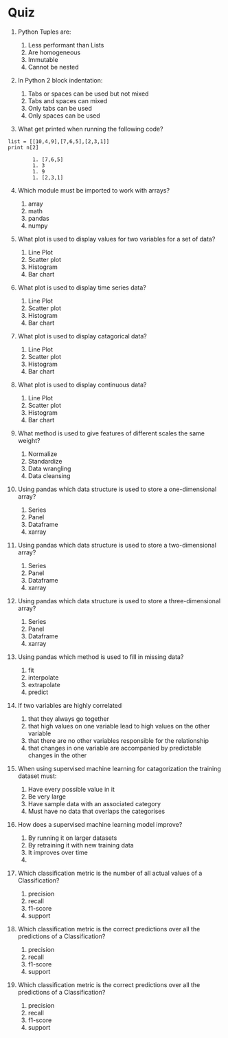 # Quiz

1. Python Tuples are:

    1. Less performant than Lists
    1. Are homogeneous
    1. Immutable
    1. Cannot be nested

1. In Python 2 block indentation:

    1. Tabs or spaces can be used but not mixed
    1. Tabs and spaces can mixed
    1. Only tabs can be used
    1. Only spaces can be used

1. What get printed when running the following code?
```
list = [[10,4,9],[7,6,5],[2,3,1]]
print n[2]
```
    
            1. [7,6,5]
            1. 3
            1. 9
            1. [2,3,1]

4. Which module must be imported to work with arrays?

    1. array
    1. math
    1. pandas
    1. numpy

1. What plot is used to display values for two variables for a set of data?

    1. Line Plot
    1. Scatter plot
    1. Histogram
    1. Bar chart

1. What plot is used to display time series data?

    1. Line Plot
    1. Scatter plot
    1. Histogram
    1. Bar chart

1. What plot is used to display catagorical data?

    1. Line Plot
    1. Scatter plot
    1. Histogram
    1. Bar chart

1. What plot is used to display continuous data?

    1. Line Plot
    1. Scatter plot
    1. Histogram
    1. Bar chart

1. What method is used to give features of different scales the same weight?

    1. Normalize
    1. Standardize
    1. Data wrangling
    1. Data cleansing

1. Using pandas which data structure is used to store a one-dimensional array?

    1. Series
    1. Panel
    1. Dataframe
    1. xarray

1. Using pandas which data structure is used to store a two-dimensional array?

    1. Series
    1. Panel
    1. Dataframe
    1. xarray

1. Using pandas which data structure is used to store a three-dimensional array?

    1. Series
    1. Panel
    1. Dataframe
    1. xarray

1. Using pandas which method is used to fill in missing data?

    1. fit
    1. interpolate
    1. extrapolate
    1. predict

1. If two variables are highly correlated

    1. that they always go together 
    1. that high values on one variable lead to high values on the other variable 
    1. that there are no other variables responsible for the relationship 
    1. that changes in one variable are accompanied by predictable changes in the other 

1. When using supervised machine learning for catagorization the training dataset must:

    1. Have every possible value in it
    1. Be very large
    1. Have sample data with an associated category
    1. Must have no data that overlaps the categorises 

1. How does a supervised machine learning model improve?

    1. By running it on larger datasets
    1. By retraining it with new training data
    1. It improves over time
    1. 

1. Which classification metric is the number of all actual values of a Classification?

    1. precision
    1. recall
    1. f1-score
    1. support

1. Which classification metric is the correct predictions over all the predictions of a Classification?

    1. precision
    1. recall
    1. f1-score
    1. support

1. Which classification metric is the correct predictions over all the predictions of a Classification?

    1. precision
    1. recall
    1. f1-score
    1. support

